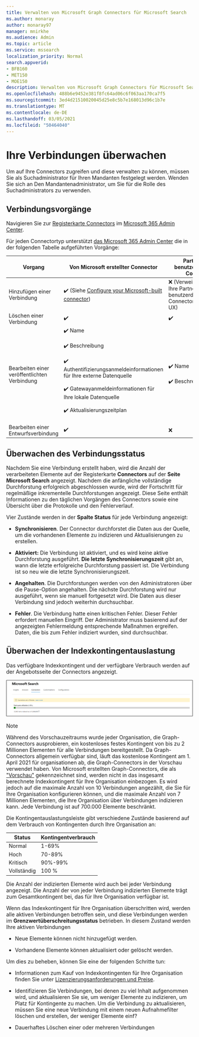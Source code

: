 ```yaml
---
title: Verwalten von Microsoft Graph Connectors für Microsoft Search
ms.author: monaray
author: monaray97
manager: mnirkhe
ms.audience: Admin
ms.topic: article
ms.service: mssearch
localization_priority: Normal
search.appverid:
- BFB160
- MET150
- MOE150
description: Verwalten von Microsoft Graph Connectors für Microsoft Search.
ms.openlocfilehash: 488b6e9452e381f8fc64ad06c6f063aa170ca7f5
ms.sourcegitcommit: 3ed4d21510020045d25e8c5b7e168013d96c1b7e
ms.translationtype: MT
ms.contentlocale: de-DE
ms.lasthandoff: 03/05/2021
ms.locfileid: "50464040"
---
```

<!-- markdownlint-disable no-inline-html -->

# <a name="monitor-your-connections"></a>Ihre Verbindungen überwachen

Um auf Ihre Connectors zugreifen und diese verwalten zu können, müssen Sie als Suchadministrator für Ihren Mandanten festgelegt werden. Wenden Sie sich an Den Mandantenadministrator, um Sie für die Rolle des Suchadministrators zu verwenden.

## <a name="connection-operations"></a>Verbindungsvorgänge

Navigieren Sie zur [Registerkarte Connectors](https://admin.microsoft.com/Adminportal/Home#/MicrosoftSearch/Connectors) im [Microsoft 365 Admin Center](https://admin.microsoft.com).

Für jeden Connectortyp unterstützt [das Microsoft 365 Admin Center](https://admin.microsoft.com) die in der folgenden Tabelle aufgeführten Vorgänge:

Vorgang | Von Microsoft erstellter Connector | Partner oder benutzerdefinierter Connector
--- | --- | ---
Hinzufügen einer Verbindung | :heavy_check_mark: (Siehe [Configure your Microsoft-built connector](configure-connector.md)) | :x: (Verweisen Sie auf Ihre Partner- oder benutzerdefinierte Connectoradministrator-UX)
Löschen einer Verbindung | :heavy_check_mark: | :heavy_check_mark:
Bearbeiten einer veröffentlichten Verbindung | :heavy_check_mark: Name<br></br> :heavy_check_mark: Beschreibung<br></br> :heavy_check_mark: Authentifizierungsanmeldeinformationen für Ihre externe Datenquelle<br></br> :heavy_check_mark: Gatewayanmeldeinformationen für Ihre lokale Datenquelle<br></br> :heavy_check_mark: Aktualisierungszeitplan<br></br> | :heavy_check_mark: Name<br></br> :heavy_check_mark: Beschreibung
Bearbeiten einer Entwurfsverbindung | :heavy_check_mark: | :x:

## <a name="monitor-your-connection-status"></a>Überwachen des Verbindungsstatus

Nachdem Sie eine Verbindung erstellt haben, wird die Anzahl der verarbeiteten Elemente auf der Registerkarte **Connectors** auf der **Seite Microsoft Search** angezeigt. Nachdem die anfängliche vollständige Durchforstung erfolgreich abgeschlossen wurde, wird der Fortschritt für regelmäßige inkrementelle Durchforstungen angezeigt. Diese Seite enthält Informationen zu den täglichen Vorgängen des Connectors sowie eine Übersicht über die Protokolle und den Fehlerverlauf.

Vier Zustände werden in der **Spalte Status** für jede Verbindung angezeigt:

* **Synchronisieren**. Der Connector durchforstet die Daten aus der Quelle, um die vorhandenen Elemente zu indizieren und Aktualisierungen zu erstellen.

* **Aktiviert:** Die Verbindung ist aktiviert, und es wird keine aktive Durchforstung ausgeführt. **Die letzte Synchronisierungszeit** gibt an, wann die letzte erfolgreiche Durchforstung passiert ist. Die Verbindung ist so neu wie die letzte Synchronisierungszeit.

* **Angehalten**. Die Durchforstungen werden von den Administratoren über die Pause-Option angehalten. Die nächste Durchforstung wird nur ausgeführt, wenn sie manuell fortgesetzt wird. Die Daten aus dieser Verbindung sind jedoch weiterhin durchsuchbar.

* **Fehler**. Die Verbindung hatte einen kritischen Fehler. Dieser Fehler erfordert manuellen Eingriff. Der Administrator muss basierend auf der angezeigten Fehlermeldung entsprechende Maßnahmen ergreifen. Daten, die bis zum Fehler indiziert wurden, sind durchsuchbar.

## <a name="monitor-your-index-quota-utilization"></a>Überwachen der Indexkontingentauslastung

Das verfügbare Indexkontingent und der verfügbare Verbrauch werden auf der Angebotsseite der Connectors angezeigt.

![Indexkontingentauslastungsleiste](media/quota_utilization.png)

>[!NOTE]
>Während des Vorschauzeitraums wurde jeder Organisation, die Graph-Connectors ausprobieren, ein kostenloses festes Kontingent von bis zu 2 Millionen Elementen für alle Verbindungen bereitgestellt. Da Graph-Connectors allgemein verfügbar sind, läuft das kostenlose Kontingent am 1. April 2021 für organisationen ab, die Graph-Connectors in der Vorschau verwendet haben.
>Von Microsoft erstellten Graph-Connectors, die als ["Vorschau"](connectors-preview.md) gekennzeichnet sind, werden nicht in das insgesamt berechnete Indexkontingent für Ihre Organisation einbezogen. Es wird jedoch auf die maximale Anzahl von 10 Verbindungen angezählt, die Sie für Ihre Organisation konfigurieren können, und die maximale Anzahl von 7 Millionen Elementen, die Ihre Organisation über Verbindungen indizieren kann. Jede Verbindung ist auf 700.000 Elemente beschränkt. 

Die Kontingentauslastungsleiste gibt verschiedene Zustände basierend auf dem Verbrauch von Kontingenten durch Ihre Organisation an:

Status | Kontingentverbrauch
--- | ---
Normal | 1-69%
Hoch | 70-89%
Kritisch | 90%-99%
Vollständig | 100 %

Die Anzahl der indizierten Elemente wird auch bei jeder Verbindung angezeigt. Die Anzahl der von jeder Verbindung indizierten Elemente trägt zum Gesamtkontingent bei, das für Ihre Organisation verfügbar ist.

Wenn das Indexkontingent für Ihre Organisation überschritten wird, werden alle aktiven Verbindungen betroffen sein, und diese Verbindungen werden im **Grenzwertüberschreitungsstatus** betrieben. In diesem Zustand werden Ihre aktiven Verbindungen  

* Neue Elemente können nicht hinzugefügt werden.

* Vorhandene Elemente können aktualisiert oder gelöscht werden.

Um dies zu beheben, können Sie eine der folgenden Schritte tun:

* Informationen zum Kauf von Indexkontingenten für Ihre Organisation finden Sie unter [Lizenzierungsanforderungen und Preise](licensing.md).

* Identifizieren Sie Verbindungen, bei denen zu viel Inhalt aufgenommen wird, und aktualisieren Sie sie, um weniger Elemente zu indizieren, um Platz für Kontingente zu machen. Um die Verbindung zu aktualisieren, müssen Sie eine neue Verbindung mit einem neuen Aufnahmefilter löschen und erstellen, der weniger Elemente einf?

* Dauerhaftes Löschen einer oder mehreren Verbindungen

